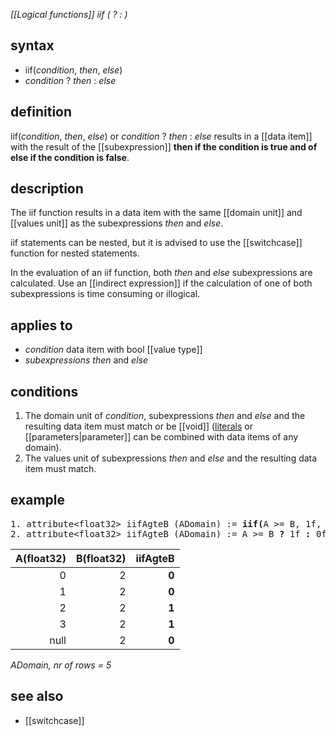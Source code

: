 *[[Logical functions]] iif ( ? : )*

## syntax

- iif(*condition*, *then*, *else*)
- *condition* ? *then* : *else*

## definition

iif(*condition*, *then*, *else*) or *condition* ? *then* : *else* results in a [[data item]] with the result of the [[subexpression]] **then if the condition is true and of else if the condition is false**.

## description

The iif function results in a data item with the same [[domain unit]] and [[values unit]] as the subexpressions *then* and *else*.

iif statements can be nested, but it is advised to use the [[switchcase]] function for nested statements.

In the evaluation of an iif function, both *then* and *else* subexpressions are calculated. Use an [[indirect expression]] if the calculation of one of both subexpressions is time consuming or illogical.

## applies to

- *condition* data item with bool [[value type]]
- *subexpressions* *then* and *else*

## conditions

1. The domain unit of *condition*, subexpressions *then* and *else* and the resulting data item must match or be [[void]] ([literals](https://en.wikipedia.org/wiki/Literal_(computer_programming)) or [[parameters|parameter]] can be combined with data items of any domain).
2. The values unit of subexpressions *then* and *else* and the resulting data item must match.

## example

<pre>
1. attribute&lt;float32&gt; iifAgteB (ADomain) := <B>iif(</B>A &gt;= B, 1f, 0f<B>)</B>;
2. attribute&lt;float32&gt; iifAgteB (ADomain) := A &gt;= B <B>?</B> 1f <B>:</B> 0f;
</pre>

| A(float32) | B(float32) | iifAgteB |
|-----------:|-----------:|---------:|
| 0          | 2          | **0**    |
| 1          | 2          | **0**    |
| 2          | 2          | **1**    |
| 3          | 2          | **1**    |
| null       | 2          | **0**    |

*ADomain, nr of rows = 5*

## see also

- [[switchcase]]